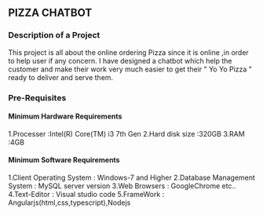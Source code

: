## PIZZA CHATBOT

### Description of a Project

This project is all about the online ordering Pizza since it is online ,in order to help user if any concern. I have designed a chatbot which help the customer and make their work very much easier to get their " Yo Yo Pizza " ready to deliver and serve them.

### Pre-Requisites

#### Minimum Hardware Requirements

1.Processer              :Intel(R) Core(TM) i3 7th Gen
2.Hard disk size         :320GB
3.RAM                    :4GB

#### Minimum Software Requirements

1.Client Operating System            : Windows-7 and Higher
2.Database Management System         : MySQL server version
3.Web Browsers                       : GoogleChrome etc..
4.Text-Editor                        : Visual studio code 
5.FrameWork                          : Angularjs(html,css,typescript),Nodejs







